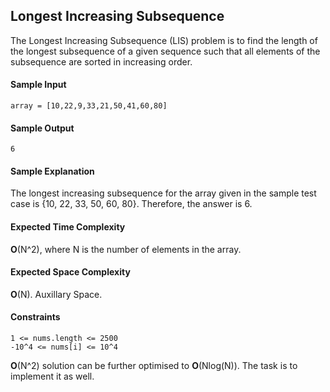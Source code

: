 ## **Longest Increasing Subsequence**

The Longest Increasing Subsequence (LIS) problem is to find the length of the longest subsequence of a given sequence such that all elements of the subsequence are sorted in increasing order.


#### **Sample Input**
	array = [10,22,9,33,21,50,41,60,80]

#### **Sample Output**
	6

#### **Sample Explanation**
The longest increasing subsequence for the array given in the sample test case is {10, 22, 33, 50, 60, 80}. Therefore, the answer is 6.


#### **Expected Time Complexity**
__O__(N^2), where N is the number of elements in the array.


#### **Expected Space Complexity**
__O__(N). Auxillary Space. 

#### **Constraints**
	1 <= nums.length <= 2500
	-10^4 <= nums[i] <= 10^4
__O__(N^2) solution can be further optimised to __O__(Nlog(N)). The task is to implement it as well. 